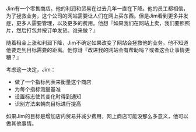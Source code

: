 Jim有一个零售商店。他的利润和贸易在过去几年一直在下降。他的员工都相信，为了拯救业务，这个公司的网站需要让人们在网上买东西。但是Jim看到更多并发症，更多人需要管理，以及更多的费用。他想『如果我们在网站上卖，我们要照照片，然后打包并按订单发货。谁来做？』

随着租金上涨和利润下降，Jim不确定如果改变了网站会拯救他的业务。他不知道他要走到目标需要的距离。他惊讶『改进我的网站会有帮助吗？或者这会让事情更糟？』

考虑这一决定，Jim：

- 做了一个指标列表来衡量这个商店
- 为每个指标测量基准
- 设置标志使其变化时得到通知
- 识别方法来朝向目标进行提高

如果Jim的目标是增加店内贸易并减少费用，网上商店可能没那么多意义，他可以做其他事情。
